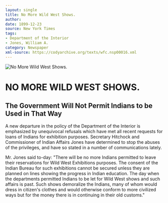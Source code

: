 ```yaml
---
layout: single
title: No More Wild West Shows.
author: 
date: 1899-12-23
source: New York Times
tags:
- Department of the Interior
- Jones, William A.
category: Newspaper
xml-source: https://codyarchive.org/texts/wfc.nsp00016.xml
---
```


![No More Wild West Shows.](path/to/jpg.jpg "No More Wild West Shows.")

# NO MORE WILD WEST SHOWS.

## The Government Will Not Permit Indians to be Used in That Way

A new departure in the policy of the Department of the Interior is emphasized by unequivocal refusals which have met all recent requests for loans of Indians for exhibition purposes. Secretary Hitchock and Commissioner of Indian Affairs Jones have determined to stop the abuses of the privileges, and have so stated in a number of communications lately.

Mr. Jones said to-day: "There will be no more Indians permitted to leave their reservations for Wild West Exhibitions purposes. The consent of the Indian Bureau for such exhibitions cannot be secured unless they are planned on lines showing the progress in Indian education. The day when the departments permitted Indians to be let for Wild West shows and such affairs is past. Such shows demoralize the Indians, many of whom would dress in citizen's clothes and would otherwise conform to more civilized ways but for the money there is in continuing in their old customs."
